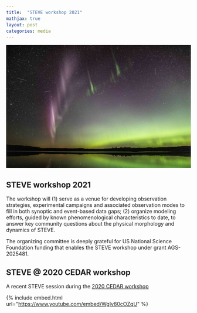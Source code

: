 ```yaml
---
title:  "STEVE workshop 2021"
mathjax: true
layout: post
categories: media
---
```


![STEVE](/assets/steve_cover.jpeg)


## STEVE workshop 2021

The workshop will (1) serve as a venue for developing observation strategies, experimental campaigns and associated observation modes to fill in both synoptic and event-based data gaps; (2) organize modeling efforts, guided by known phenomenological characteristics to date, to answer key community questions about the physical morphology and dynamics of STEVE.

The organizing committee is deeply grateful for US National Science Foundation funding that enables the STEVE workshop under grant AGS-2025481.


## STEVE @ 2020 CEDAR workshop

A recent STEVE session during the [2020 CEDAR workshop](https://cedarweb.vsp.ucar.edu/wiki/index.php/2020_Workshop:Main)

{% include embed.html url="https://www.youtube.com/embed/WgIv80cOZqU" %}
